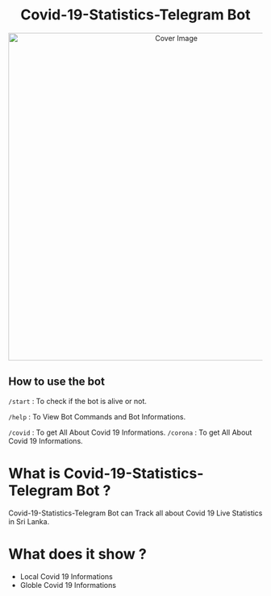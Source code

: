 <h1 align="center">Covid-19-Statistics-Telegram Bot </h3>
<p align="center">
  <a href="https://github.com/TR-TECH-GUIDE/Covid-19-Statistics-Telegram-Bot">
    <img src="https://socialify.git.ci/TR-TECH-GUIDE/Covid-19-Statistics-Telegram-Bot/image?description=1&forks=1&issues=1&language=1&owner=1&pattern=Floating%20Cogs&pulls=1&stargazers=1&theme=Dark" alt="Cover Image" width="650">
  </a>
</p>

## How to use the bot
 
`/start` : To check if the bot is alive or not.

`/help` : To View Bot Commands and Bot Informations.

`/covid` : To get All About Covid 19 Informations.
`/corona` : To get All About Covid 19 Informations.

# What is Covid-19-Statistics-Telegram Bot ?
Covid-19-Statistics-Telegram Bot can Track all about Covid 19 Live Statistics in Sri Lanka.

# What does it show ?
* Local Covid 19 Informations
* Globle Covid 19 Informations
